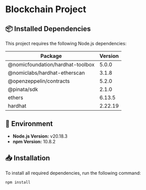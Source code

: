 # Blockchain Project

## 📦 Installed Dependencies
This project requires the following Node.js dependencies:

| Package                          | Version  |
|----------------------------------|----------|
| @nomicfoundation/hardhat-toolbox | 5.0.0    |
| @nomiclabs/hardhat-etherscan     | 3.1.8    |
| @openzeppelin/contracts          | 5.2.0    |
| @pinata/sdk                      | 2.1.0    |
| ethers                           | 6.13.5   |
| hardhat                          | 2.22.19  |

## 🔧 Environment
- **Node.js Version:** v20.18.3
- **npm Version:** 10.8.2

## 📥 Installation
To install all required dependencies, run the following command:

```sh
npm install
```
